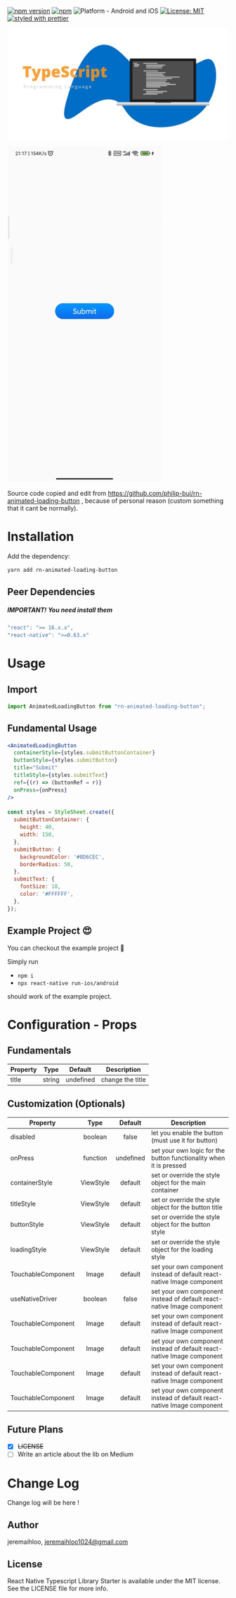 <!-- <img alt="React Native Typescript Library Starter" src="assets/logo.png" width="1050"/> -->

<!-- [![Battle Tested ✅](https://img.shields.io/badge/-Battle--Tested%20%E2%9C%85-03666e?style=for-the-badge)](https://github.com/jeremaihloo/rn-animated-loading-button) -->

<!-- [![React Native Typescript Library Starter](https://img.shields.io/badge/-Extremely%20easy%20to%20create%20a%20React%20Native%20Component%20Library%20with%20both%20Stateful%20and%20Functional%20Component%20Examples-orange?style=for-the-badge)](https://github.com/jeremaihloo/rn-animated-loading-button) -->

[![npm version](https://img.shields.io/npm/v/rn-animated-loading-button.svg?style=for-the-badge)](https://www.npmjs.com/package/rn-animated-loading-button)
[![npm](https://img.shields.io/npm/dt/rn-animated-loading-button.svg?style=for-the-badge)](https://www.npmjs.com/package/rn-animated-loading-button)
![Platform - Android and iOS](https://img.shields.io/badge/platform-Android%20%7C%20iOS-blue.svg?style=for-the-badge)
[![License: MIT](https://img.shields.io/badge/License-MIT-green.svg?style=for-the-badge)](https://opensource.org/licenses/MIT)
[![styled with prettier](https://img.shields.io/badge/styled_with-prettier-ff69b4.svg?style=for-the-badge)](https://github.com/prettier/prettier)

<p align="center">
  <img alt="React Native Animated Loading Button"
        src="assets/Screenshots/typescript.jpg" />
</p>

![Screenshots](./assets/Screenshots/example.gif)

Source code copied and edit from https://github.com/philip-bui/rn-animated-loading-button , because of personal reason (custom something that it cant be normally).

# Installation

Add the dependency:

```bash
yarn add rn-animated-loading-button
```

## Peer Dependencies

<h5><i>IMPORTANT! You need install them</i></h5>

```js
"react": ">= 16.x.x",
"react-native": ">=0.63.x"
```

# Usage

## Import

```jsx
import AnimatedLoadingButton from "rn-animated-loading-button";
```

## Fundamental Usage

```jsx
<AnimatedLoadingButton
  containerStyle={styles.submitButtonContainer}
  buttonStyle={styles.submitButton}
  title="Submit"
  titleStyle={styles.submitText}
  ref={(r) => (buttonRef = r)}
  onPress={onPress}
/>

const styles = StyleSheet.create({
  submitButtonContainer: {
    height: 40,
    width: 150,
  },
  submitButton: {
    backgroundColor: '#0D6CEC',
    borderRadius: 50,
  },
  submitText: {
    fontSize: 18,
    color: '#FFFFFF',
  },
});

```

## Example Project 😍

You can checkout the example project 🥰

Simply run

- `npm i`
- `npx react-native run-ios/android`

should work of the example project.

# Configuration - Props

## Fundamentals

| Property |  Type  |  Default  | Description      |
| -------- | :----: | :-------: | ---------------- |
| title    | string | undefined | change the title |

## Customization (Optionals)

| Property           |   Type    |  Default  | Description                                                            |
| ------------------ | :-------: | :-------: | ---------------------------------------------------------------------- |
| disabled           |  boolean  |   false   | let you enable the button (must use it for button)                     |
| onPress            | function  | undefined | set your own logic for the button functionality when it is pressed     |
| containerStyle     | ViewStyle |  default  | set or override the style object for the main container                |
| titleStyle         | ViewStyle |  default  | set or override the style object for the button title                  |
| buttonStyle        | ViewStyle |  default  | set or override the style object for the button style                  |
| loadingStyle       | ViewStyle |  default  | set or override the style object for the loading style                 |
| TouchableComponent |   Image   |  default  | set your own component instead of default react-native Image component |
| useNativeDriver    |  boolean  |   false   | set your own component instead of default react-native Image component |
| TouchableComponent |   Image   |  default  | set your own component instead of default react-native Image component |
| TouchableComponent |   Image   |  default  | set your own component instead of default react-native Image component |
| TouchableComponent |   Image   |  default  | set your own component instead of default react-native Image component |
| TouchableComponent |   Image   |  default  | set your own component instead of default react-native Image component |

## Future Plans

- [x] ~~LICENSE~~
- [ ] Write an article about the lib on Medium

# Change Log

Change log will be here !

## Author

jeremaihloo, jeremaihloo1024@gmail.com

## License

React Native Typescript Library Starter is available under the MIT license. See the LICENSE file for more info.
